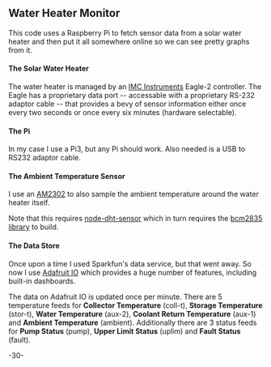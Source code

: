Water Heater Monitor
----
This code uses a Raspberry Pi to fetch sensor data from a solar water heater and then put it all somewhere online so we can see pretty graphs from it.

#### The Solar Water Heater

The water heater is managed by an [IMC Instruments](http://www.solar.imcinstruments.com/) Eagle-2 controller.  The Eagle has a proprietary data port -- accessable with a proprietary RS-232 adaptor cable -- that provides a bevy of sensor information either once every two seconds or once every six minutes (hardware selectable).

#### The Pi

In my case I use a Pi3, but any Pi should work.  Also needed is a USB to RS232 adaptor cable.

#### The Ambient Temperature Sensor

I use an [AM2302](https://www.adafruit.com/product/393) to also sample the ambient temperature around the water heater itself.

Note that this requires [node-dht-sensor](https://github.com/momenso/node-dht-sensor) which in turn requires the [bcm2835 library](http://www.airspayce.com/mikem/bcm2835/) to build.

#### The Data Store

Once upon a time I used Sparkfun's data service, but that went away.  So now I use [Adafruit IO](https://io.adafruit.com/) which provides a huge number of features, including built-in dashboards.

The data on Adafruit IO is updated once per minute.  There are 5 temperature feeds for **Collector Temperature** (coll-t), **Storage Temperature** (stor-t), **Water Temperature** (aux-2), **Coolant Return Temperature** (aux-1) and **Ambient Temperature** (ambient).  Additionally there are 3 status feeds for **Pump Status** (pump), **Upper Limit Status** (uplim) and **Fault Status** (fault).

-30-
